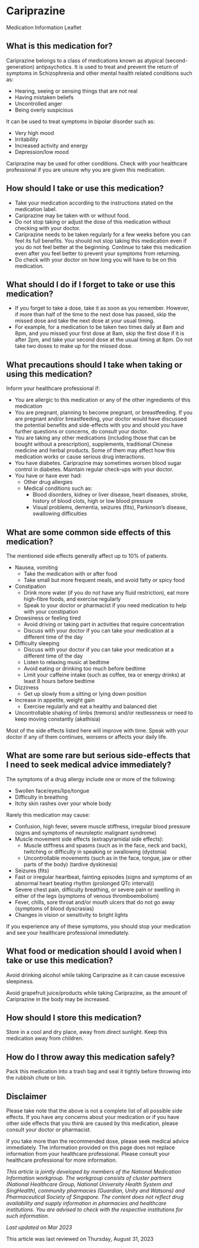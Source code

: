 # Cariprazine

Medication Information Leaflet

What is this medication for?
----------------------------

Cariprazine belongs to a class of medications known as atypical (second-generation) antipsychotics. It is used to treat and prevent the return of symptoms in Schizophrenia and other mental health related conditions such as:

* Hearing, seeing or sensing things that are not real
* Having mistaken beliefs
* Uncontrolled anger
* Being overly suspicious

It can be used to treat symptoms in bipolar disorder such as:

* Very high mood
* Irritability
* Increased activity and energy
* Depression/low mood

Cariprazine may be used for other conditions. Check with your healthcare professional if you are unsure why you are given this medication.

How should I take or use this medication?
-----------------------------------------

* Take your medication according to the instructions stated on the medication label.
* Cariprazine may be taken with or without food.
* Do not stop taking or adjust the dose of this medication without checking with your doctor.
* Cariprazine needs to be taken regularly for a few weeks before you can feel its full benefits. You should not stop taking this medication even if you do not feel better at the beginning. Continue to take this medication even after you feel better to prevent your symptoms from returning.
* Do check with your doctor on how long you will have to be on this medication.

What should I do if I forget to take or use this medication?
------------------------------------------------------------

* If you forget to take a dose, take it as soon as you remember. However, if more than half of the time to the next dose has passed, skip the missed dose and take the next dose at your usual timing.
* For example, for a medication to be taken two times daily at 8am and 8pm, and you missed your first dose at 8am, skip the first dose if it is after 2pm, and take your second dose at the usual timing at 8pm. Do not take two doses to make up for the missed dose.

What precautions should I take when taking or using this medication?
--------------------------------------------------------------------

Inform your healthcare professional if:

* You are allergic to this medication or any of the other ingredients of this medication
* You are pregnant, planning to become pregnant, or breastfeeding. If you are pregnant and/or breastfeeding, your doctor would have discussed the potential benefits and side-effects with you and should you have further questions or concerns, do consult your doctor.
* You are taking any other medications (including those that can be bought without a prescription), supplements, traditional Chinese medicine and herbal products. Some of them may affect how this medication works or cause serious drug interactions.
* You have diabetes. Cariprazine may sometimes worsen blood sugar control in diabetes. Maintain regular check-ups with your doctor.
* You have or have ever had:
  + Other drug allergies
  + Medical conditions such as:
    - Blood disorders, kidney or liver disease, heart diseases, stroke, history of blood clots, high or low blood pressure
    - Visual problems, dementia, seizures (fits), Parkinson’s disease, swallowing difficulties

What are some common side effects of this medication?
-----------------------------------------------------

The mentioned side effects generally affect up to 10% of patients.

* Nausea, vomiting
  + Take the medication with or after food
  + Take small but more frequent meals, and avoid fatty or spicy food
* Constipation
  + Drink more water (if you do not have any fluid restriction), eat more high-fibre foods, and exercise regularly
  + Speak to your doctor or pharmacist if you need medication to help with your constipation
* Drowsiness or feeling tired
  + Avoid driving or taking part in activities that require concentration
  + Discuss with your doctor if you can take your medication at a different time of the day
* Difficulty sleeping
  + Discuss with your doctor if you can take your medication at a different time of the day
  + Listen to relaxing music at bedtime
  + Avoid eating or drinking too much before bedtime
  + Limit your caffeine intake (such as coffee, tea or energy drinks) at least 8 hours before bedtime
* Dizziness
  + Get up slowly from a sitting or lying down position
* Increase in appetite, weight gain
  + Exercise regularly and eat a healthy and balanced diet
* Uncontrollable shaking of limbs (tremors) and/or restlessness or need to keep moving constantly (akathisia)

Most of the side effects listed here will improve with time. Speak with your doctor if any of them continues, worsens or affects your daily life.

What are some rare but serious side-effects that I need to seek medical advice immediately?
-------------------------------------------------------------------------------------------

The symptoms of a drug allergy include one or more of the following:

* Swollen face/eyes/lips/tongue
* Difficulty in breathing
* Itchy skin rashes over your whole body

Rarely this medication may cause:

* Confusion, high fever, severe muscle stiffness, irregular blood pressure (signs and symptoms of neuroleptic malignant syndrome)
* Muscle movement side effects (extrapyramidal side effects):
  + Muscle stiffness and spasms (such as in the face, neck and back), twitching or difficulty in speaking or swallowing (dystonia)
  + Uncontrollable movements (such as in the face, tongue, jaw or other parts of the body) (tardive dyskinesia)
* Seizures (fits)
* Fast or irregular heartbeat, fainting episodes (signs and symptoms of an abnormal heart beating rhythm (prolonged QTc interval))
* Severe chest pain, difficulty breathing, or severe pain or swelling in either of the legs (symptoms of venous thromboembolism)
* Fever, chills, sore throat and/or mouth ulcers that do not go away (symptoms of blood dyscrasias)
* Changes in vision or sensitivity to bright lights

If you experience any of these symptoms, you should stop your medication and see your healthcare professional immediately.

What food or medication should I avoid when I take or use this medication?
--------------------------------------------------------------------------

Avoid drinking alcohol while taking Cariprazine as it can cause excessive sleepiness.

Avoid grapefruit juice/products while taking Cariprazine, as the amount of Cariprazine in the body may be increased.

How should I store this medication?
-----------------------------------

Store in a cool and dry place, away from direct sunlight. Keep this medication away from children.

How do I throw away this medication safely?
-------------------------------------------

Pack this medication into a trash bag and seal it tightly before throwing into the rubbish chute or bin.

Disclaimer
----------

Please take note that the above is not a complete list of all possible side effects. If you have any concerns about your medication or if you have other side effects that you think are caused by this medication, please consult your doctor or pharmacist.

If you take more than the recommended dose, please seek medical advice immediately. The information provided on this page does not replace information from your healthcare professional. Please consult your healthcare professional for more information.

*This article is jointly developed by members of the National Medication Information workgroup. The workgroup consists of cluster partners (National Healthcare Group, National University Health System and SingHealth), community pharmacies (Guardian, Unity and Watsons) and Pharmaceutical Society of Singapore. The content does not reflect drug availability and supply information in pharmacies and healthcare institutions. You are advised to check with the respective institutions for such information.*

*Last updated on Mar 2023*

This article was last reviewed on
Thursday, August 31, 2023